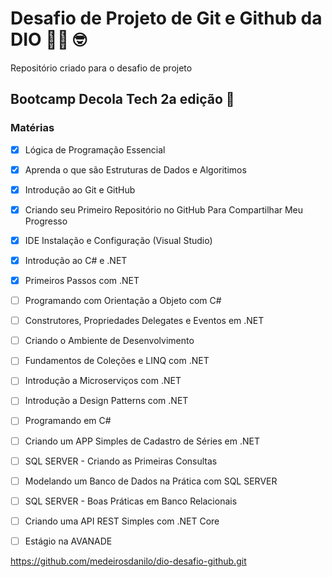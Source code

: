 # Desafio de Projeto de Git e Github da DIO 👨‍💻 🤓
Repositório criado para o desafio de projeto

## Bootcamp Decola Tech 2a edição 🚀

### Matérias 
- [x] Lógica de Programação Essencial
- [x] Aprenda o que são Estruturas de Dados e Algoritimos 
- [x] Introdução ao Git e GitHub
- [x] Criando seu Primeiro Repositório no GitHub Para Compartilhar Meu Progresso
- [x] IDE Instalação e Configuração (Visual Studio)
- [x] Introdução ao C# e .NET
- [x] Primeiros Passos com .NET
- [ ] Programando com Orientação a Objeto com C#
- [ ] Construtores, Propriedades Delegates e Eventos em .NET
- [ ] Criando o Ambiente de Desenvolvimento 
- [ ] Fundamentos de Coleções e LINQ com .NET 
- [ ] Introdução a Microserviços com .NET
- [ ] Introdução a Design Patterns com .NET
- [ ] Programando em C#
- [ ] Criando um APP Simples de Cadastro  de Séries em .NET
- [ ] SQL SERVER - Criando as Primeiras Consultas
- [ ] Modelando um Banco de Dados na Prática com SQL SERVER
- [ ] SQL SERVER - Boas Práticas em Banco Relacionais 
- [ ] Criando uma API REST Simples com .NET Core
- [ ] Estágio na AVANADE



https://github.com/medeirosdanilo/dio-desafio-github.git
